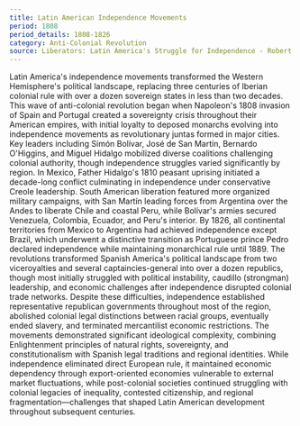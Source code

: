 ```yaml
---
title: Latin American Independence Movements
period: 1808
period_details: 1808-1826
category: Anti-Colonial Revolution
source: Liberators: Latin America's Struggle for Independence - Robert Harvey
---
```

Latin America's independence movements transformed the Western Hemisphere's political landscape, replacing three centuries of Iberian colonial rule with over a dozen sovereign states in less than two decades. This wave of anti-colonial revolution began when Napoleon's 1808 invasion of Spain and Portugal created a sovereignty crisis throughout their American empires, with initial loyalty to deposed monarchs evolving into independence movements as revolutionary juntas formed in major cities. Key leaders including Simón Bolívar, José de San Martín, Bernardo O'Higgins, and Miguel Hidalgo mobilized diverse coalitions challenging colonial authority, though independence struggles varied significantly by region. In Mexico, Father Hidalgo's 1810 peasant uprising initiated a decade-long conflict culminating in independence under conservative Creole leadership. South American liberation featured more organized military campaigns, with San Martín leading forces from Argentina over the Andes to liberate Chile and coastal Peru, while Bolívar's armies secured Venezuela, Colombia, Ecuador, and Peru's interior. By 1826, all continental territories from Mexico to Argentina had achieved independence except Brazil, which underwent a distinctive transition as Portuguese prince Pedro declared independence while maintaining monarchical rule until 1889. The revolutions transformed Spanish America's political landscape from two viceroyalties and several captaincies-general into over a dozen republics, though most initially struggled with political instability, caudillo (strongman) leadership, and economic challenges after independence disrupted colonial trade networks. Despite these difficulties, independence established representative republican governments throughout most of the region, abolished colonial legal distinctions between racial groups, eventually ended slavery, and terminated mercantilist economic restrictions. The movements demonstrated significant ideological complexity, combining Enlightenment principles of natural rights, sovereignty, and constitutionalism with Spanish legal traditions and regional identities. While independence eliminated direct European rule, it maintained economic dependency through export-oriented economies vulnerable to external market fluctuations, while post-colonial societies continued struggling with colonial legacies of inequality, contested citizenship, and regional fragmentation—challenges that shaped Latin American development throughout subsequent centuries. 